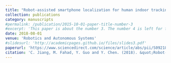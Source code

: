 ```yaml
---
title: "Robot-assisted smartphone localization for human indoor tracking"
collection: publications
category: manuscripts
#permalink: /publication/2015-10-01-paper-title-number-3
#excerpt: 'This paper is about the number 3. The number 4 is left for future work.'
date: 2018-08-01
venue: 'Robotics and Autonomous Systems'
#slidesurl: 'http://academicpages.github.io/files/slides3.pdf'
paperurl: 'https://www.sciencedirect.com/science/article/abs/pii/S0921889016304201?via%3Dihub'
citation: 'C. Jiang, M. Fahad, Y. Guo and Y. Chen. (2018). &quot;Robot-assisted smartphone localization for human indoor tracking.&quot; <i>Robotics and Autonomous Systems</i>. 106. pp 82-94.'
---
```

